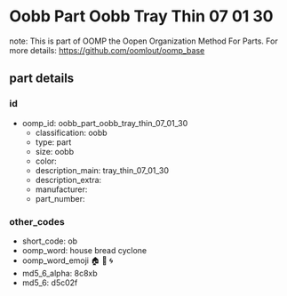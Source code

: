 # Oobb Part Oobb Tray Thin 07 01 30  

note: This is part of OOMP the Oopen Organization Method For Parts. For more details: https://github.com/oomlout/oomp_base

##  part details





### id
* oomp_id: oobb_part_oobb_tray_thin_07_01_30
  * classification: oobb
  * type: part
  * size: oobb
  * color: 
  * description_main: tray_thin_07_01_30
  * description_extra: 
  * manufacturer: 
  * part_number: 

### other_codes
* short_code: ob
* oomp_word: house bread cyclone
* oomp_word_emoji :house: :bread: :cyclone:
* md5_6_alpha: 8c8xb
* md5_6: d5c02f